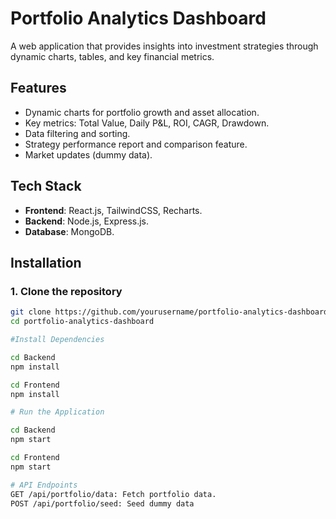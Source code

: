 # Portfolio Analytics Dashboard

A web application that provides insights into investment strategies through dynamic charts, tables, and key financial metrics.

## Features
- Dynamic charts for portfolio growth and asset allocation.
- Key metrics: Total Value, Daily P&L, ROI, CAGR, Drawdown.
- Data filtering and sorting.
- Strategy performance report and comparison feature.
- Market updates (dummy data).

## Tech Stack
- **Frontend**: React.js, TailwindCSS, Recharts.
- **Backend**: Node.js, Express.js.
- **Database**: MongoDB.

## Installation

### 1. Clone the repository
```bash
git clone https://github.com/yourusername/portfolio-analytics-dashboard.git
cd portfolio-analytics-dashboard

#Install Dependencies

cd Backend
npm install

cd Frontend
npm install

# Run the Application

cd Backend
npm start

cd Frontend
npm start

# API Endpoints
GET /api/portfolio/data: Fetch portfolio data.
POST /api/portfolio/seed: Seed dummy data



